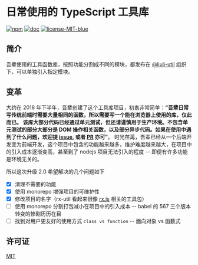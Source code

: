 # 日常使用的 TypeScript 工具库

[![npm](https://img.shields.io/npm/v/@liuli-util/async.svg?color=red&label=npm)](https://www.npmjs.com/org/liuli-util) [![doc](https://img.shields.io/badge/document-98%25-brightgreen.svg)](https://util.liuli.moe/) [![license-MIT-blue](https://img.shields.io/badge/license-MIT-blue.svg)](https://opensource.org/licenses/MIT)

## 简介

吾辈使用的工具函数库，按照功能分割成不同的模块，都发布在 [@liuli-util](https://www.npmjs.com/org/liuli-util) 组织下，可以单独引入指定模块。

## 变革

大约在 2018 年下半年，吾辈创建了这个工具库项目，初衷非常简单：**“吾辈日常写传统前端时需要大量相同的函数，所以需要写一个能在浏览器上使用的库，仅此而已。
该库大部分代码已经通过单元测试，但还请谨慎用于生产环境。不包含单元测试的部分大部分是 DOM
操作相关函数，以及部分异步代码。如果在使用中遇到了什么问题，欢迎提 [issue](https://github.com/rxliuli/liuli-util/issues),
或者 [PR](https://github.com/rxliuli/liuli-util/pulls) 亦可”**。
时光荏苒，吾辈已经从一个后端开发变为前端开发，这个项目中包含的功能越来越多，维护难度越来越大，在项目中的引入成本逐渐变高，甚至到了 nodejs 项目无法引入的程度 -- 即便有许多功能是环境无关的。

所以这次升级 2.0 希望解决的几个问题如下

- [x] 清理不需要的功能
- [x] 使用 monorepo 增强项目的可维护性
- [x] 修改项目的名字（rx-util 看起来很像 [rx.js](https://rxjs-dev.firebaseapp.com/guide/overview) 相关的工具包）
- [ ] 使用 monorepo 分割打包减小在项目中的引入成本 -- babel 的 567 三个版本转变的惨剧历历在目
- [ ] 找到对用户更友好的使用方式 `class vs function` -- 面向对象 vs 函数式

## 许可证

[MIT](./LICENSE)
